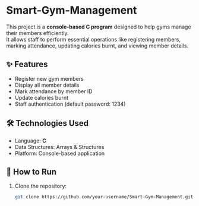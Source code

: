 # Smart-Gym-Management
This project is a **console-based C program** designed to help gyms manage their members efficiently.  
It allows staff to perform essential operations like registering members, marking attendance, updating calories burnt, and viewing member details.

## ✨ Features
- Register new gym members
- Display all member details
- Mark attendance by member ID
- Update calories burnt
- Staff authentication (default password: 1234)

## 🛠️ Technologies Used
- Language: **C**
- Data Structures: Arrays & Structures
- Platform: Console-based application

## 🚀 How to Run
1. Clone the repository:
   ```bash
   git clone https://github.com/your-username/Smart-Gym-Management.git
